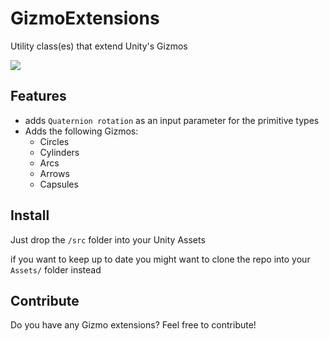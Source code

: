 # GizmoExtensions
Utility class(es) that extend Unity's Gizmos

![](http://code-beans.com/static/gif.gif)

## Features

* adds `Quaternion rotation` as an input parameter for the primitive types
* Adds the following Gizmos:
  * Circles
  * Cylinders
  * Arcs
  * Arrows
  * Capsules

## Install
Just drop the `/src` folder into your Unity Assets

if you want to keep up to date you might want to clone the repo into your `Assets/` folder instead

## Contribute
Do you have any Gizmo extensions? Feel free to contribute!
